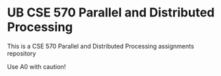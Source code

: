 # UB CSE 570 Parallel and Distributed Processing

This is a CSE 570 Parallel and Distributed Processing assignments repository

Use A0 with caution!
